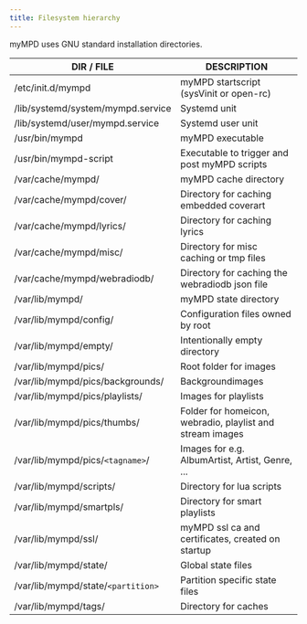 ```yaml
---
title: Filesystem hierarchy
---
```


myMPD uses GNU standard installation directories.

| DIR / FILE | DESCRIPTION |
| ---------- | ----------- |
| /etc/init.d/mympd | myMPD startscript (sysVinit or open-rc) |
| /lib/systemd/system/mympd.service | Systemd unit |
| /lib/systemd/user/mympd.service | Systemd user unit |
| /usr/bin/mympd | myMPD executable |
| /usr/bin/mympd-script | Executable to trigger and post myMPD scripts |
| /var/cache/mympd/ | myMPD cache directory |
| /var/cache/mympd/cover/ | Directory for caching embedded coverart |
| /var/cache/mympd/lyrics/ | Directory for caching lyrics |
| /var/cache/mympd/misc/ | Directory for misc caching or tmp files |
| /var/cache/mympd/webradiodb/ | Directory for caching the webradiodb json file |
| /var/lib/mympd/ | myMPD state directory |
| /var/lib/mympd/config/ | Configuration files owned by root |
| /var/lib/mympd/empty/ | Intentionally empty directory |
| /var/lib/mympd/pics/ | Root folder for images |
| /var/lib/mympd/pics/backgrounds/ | Backgroundimages |
| /var/lib/mympd/pics/playlists/ | Images for playlists |
| /var/lib/mympd/pics/thumbs/ | Folder for homeicon, webradio, playlist and stream images |
| /var/lib/mympd/pics/`<tagname>`/ | Images for <tagname> e.g. AlbumArtist, Artist, Genre, ... |
| /var/lib/mympd/scripts/ | Directory for lua scripts |
| /var/lib/mympd/smartpls/ | Directory for smart playlists |
| /var/lib/mympd/ssl/ | myMPD ssl ca and certificates, created on startup |
| /var/lib/mympd/state/ | Global state files |
| /var/lib/mympd/state/`<partition>` | Partition specific state files |
| /var/lib/mympd/tags/ | Directory for caches |

